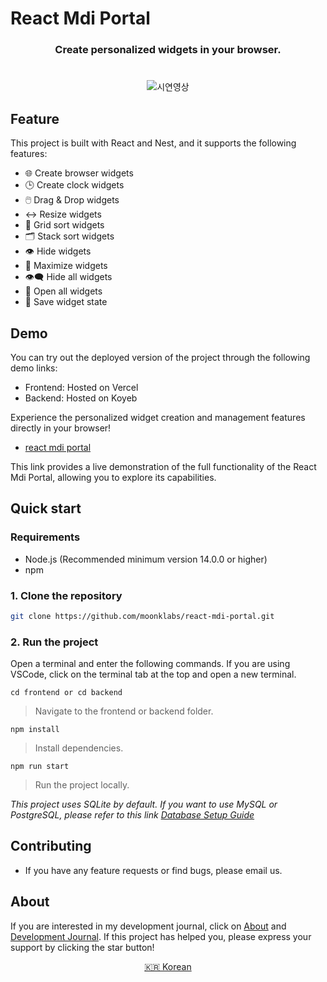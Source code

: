 # React Mdi Portal

<h3 align="center">Create personalized widgets in your browser.</h3>
<!-- <hr style="width: 100%; margin: 25px 0;"> -->

#

<div align="center">
  <img src="https://github.com/moonklabs/mdi-portal-lsm-study/assets/62977652/77ab2ba6-d743-4ff5-aafc-4b6bfce51b97" alt="시연영상">
</div>

## Feature

This project is built with React and Nest, and it supports the following features:

<!-- - 사용자는 시계, 브라우저 등 다양한 패널을 자유롭게 배치하고 크기를 조정할 수 있습니다. 패널은 Drag&Drop으로 쉽게 이동할 수 있으며, 숨기기, 최대화, 최소화 등의 기능을 통해 패널을 관리할 수 있습니다.

- 하단의 taskbar 메뉴를 통해 모든 패널을 한 번에 숨기거나 열 수 있으며, grid 정렬과 stack 정렬 기능을 사용하여 패널을 깔끔하게 정렬할 수 있습니다. -->

- 🌐 Create browser widgets
- 🕒 Create clock widgets
- 🖱️ Drag & Drop widgets
- ↔️ Resize widgets
- 📏 Grid sort widgets
- 🗂️ Stack sort widgets
- 👁️ Hide widgets
- 🔲 Maximize widgets
- 👁️‍🗨️ Hide all widgets
- 📂 Open all widgets
- 💾 Save widget state

###

<!-- For more details on features, please refer to the links below:

- [Backend](docs/backend.md)
- [Frontend](docs/frontend.md) -->

## Demo

You can try out the deployed version of the project through the following demo links:

- Frontend: Hosted on Vercel
- Backend: Hosted on Koyeb

Experience the personalized widget creation and management features directly in your browser!

- [react mdi portal](https://react-mdi-portal.vercel.app/)

This link provides a live demonstration of the full functionality of the React Mdi Portal, allowing you to explore its capabilities.

## Quick start

### Requirements

- Node.js (Recommended minimum version 14.0.0 or higher)
- npm

### 1. Clone the repository

```bash
git clone https://github.com/moonklabs/react-mdi-portal.git
```

### 2. Run the project

Open a terminal and enter the following commands. If you are using VSCode, click on the terminal tab at the top and open a new terminal.

`cd frontend or cd backend`

> Navigate to the frontend or backend folder.

`npm install`

> Install dependencies.

`npm run start`

> Run the project locally.

_This project uses SQLite by default. If you want to use MySQL or PostgreSQL, please refer to this link [Database Setup Guide](docs/DB_guide.md)_

<!-- ### 2. Backend -->

<!-- 백엔드 환경을 실행시키기 위해 새로운 터미널을 생성해주세요.

`cd backend`

> backend 폴더로 접근합니다.

`npm install`

> 의존성 설치

`npm run start`

> 로컬 서버 실행 -->

## Contributing

- If you have any feature requests or find bugs, please email us.

## About

If you are interested in my development journal, click on [About](docs/about.md) and [Development Journal](docs/개발일지/). If this project has helped you, please express your support by clicking the star button!

<div align="center">
  <a href="README_KR.md">🇰🇷 Korean</a>
</div>
